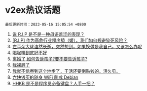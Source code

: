 # v2ex热议话题

`最后更新时间：2023-05-16 15:05:54 +0800`

1. [说 R.I.P 是不是一种母语羞涩的表现？](https://www.v2ex.com/t/940306)
1. [[R.I.P] 作为高危行业程序猿（媛），我们如何规避猝死风险？](https://www.v2ex.com/t/940169)
1. [左耳朵大佬溘然长逝，突然想到，如果换做是我自己，又该怎么办呢](https://www.v2ex.com/t/940237)
1. [喝咖啡到底好不好](https://www.v2ex.com/t/940287)
1. [离婚了,如何告诉孩子?要不要告诉孩子?](https://www.v2ex.com/t/940203)
1. [我裸辞了](https://www.v2ex.com/t/940275)
1. [我就不信卷到这个地步了，干活还要倒贴钱的。活久见。](https://www.v2ex.com/t/940384)
1. [六块钱买的随身 WiFi 刷成 Debian](https://www.v2ex.com/t/940162)
1. [HHKB 是不是程序员必备键盘？人手一把？](https://www.v2ex.com/t/940375)


